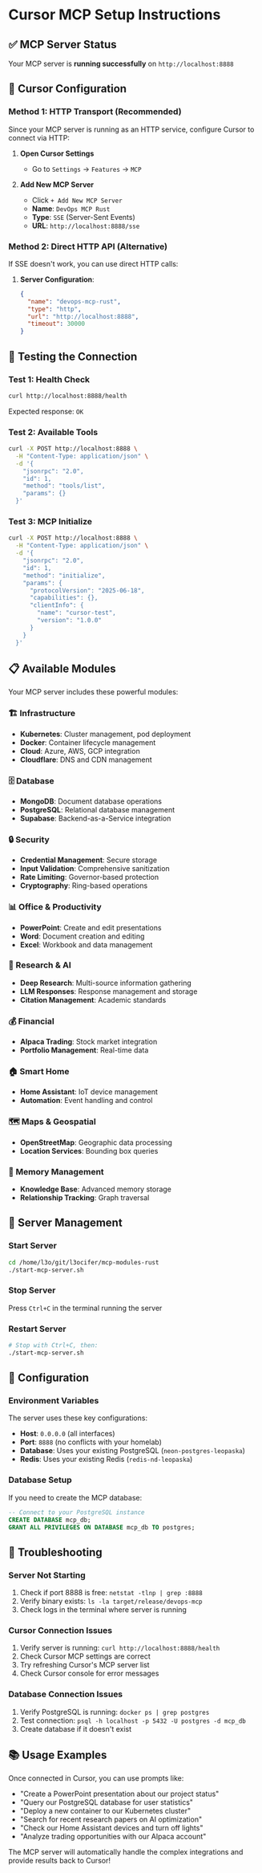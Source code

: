 # Cursor MCP Setup Instructions

## ✅ MCP Server Status
Your MCP server is **running successfully** on `http://localhost:8888`

## 🔧 Cursor Configuration

### Method 1: HTTP Transport (Recommended)
Since your MCP server is running as an HTTP service, configure Cursor to connect via HTTP:

1. **Open Cursor Settings**
   - Go to `Settings` → `Features` → `MCP`

2. **Add New MCP Server**
   - Click `+ Add New MCP Server`
   - **Name**: `DevOps MCP Rust`
   - **Type**: `SSE` (Server-Sent Events)
   - **URL**: `http://localhost:8888/sse`

### Method 2: Direct HTTP API (Alternative)
If SSE doesn't work, you can use direct HTTP calls:

1. **Server Configuration**:
   ```json
   {
     "name": "devops-mcp-rust",
     "type": "http",
     "url": "http://localhost:8888",
     "timeout": 30000
   }
   ```

## 🧪 Testing the Connection

### Test 1: Health Check
```bash
curl http://localhost:8888/health
```
Expected response: `OK`

### Test 2: Available Tools
```bash
curl -X POST http://localhost:8888 \
  -H "Content-Type: application/json" \
  -d '{
    "jsonrpc": "2.0",
    "id": 1,
    "method": "tools/list",
    "params": {}
  }'
```

### Test 3: MCP Initialize
```bash
curl -X POST http://localhost:8888 \
  -H "Content-Type: application/json" \
  -d '{
    "jsonrpc": "2.0",
    "id": 1,
    "method": "initialize",
    "params": {
      "protocolVersion": "2025-06-18",
      "capabilities": {},
      "clientInfo": {
        "name": "cursor-test",
        "version": "1.0.0"
      }
    }
  }'
```

## 📋 Available Modules

Your MCP server includes these powerful modules:

### 🏗️ Infrastructure
- **Kubernetes**: Cluster management, pod deployment
- **Docker**: Container lifecycle management  
- **Cloud**: Azure, AWS, GCP integration
- **Cloudflare**: DNS and CDN management

### 🗄️ Database
- **MongoDB**: Document database operations
- **PostgreSQL**: Relational database management
- **Supabase**: Backend-as-a-Service integration

### 🔒 Security
- **Credential Management**: Secure storage
- **Input Validation**: Comprehensive sanitization
- **Rate Limiting**: Governor-based protection
- **Cryptography**: Ring-based operations

### 📊 Office & Productivity
- **PowerPoint**: Create and edit presentations
- **Word**: Document creation and editing
- **Excel**: Workbook and data management

### 🔬 Research & AI
- **Deep Research**: Multi-source information gathering
- **LLM Responses**: Response management and storage
- **Citation Management**: Academic standards

### 💰 Financial
- **Alpaca Trading**: Stock market integration
- **Portfolio Management**: Real-time data

### 🏠 Smart Home
- **Home Assistant**: IoT device management
- **Automation**: Event handling and control

### 🗺️ Maps & Geospatial
- **OpenStreetMap**: Geographic data processing
- **Location Services**: Bounding box queries

### 🧠 Memory Management
- **Knowledge Base**: Advanced memory storage
- **Relationship Tracking**: Graph traversal

## 🚀 Server Management

### Start Server
```bash
cd /home/l3o/git/l3ocifer/mcp-modules-rust
./start-mcp-server.sh
```

### Stop Server
Press `Ctrl+C` in the terminal running the server

### Restart Server
```bash
# Stop with Ctrl+C, then:
./start-mcp-server.sh
```

## 🔧 Configuration

### Environment Variables
The server uses these key configurations:
- **Host**: `0.0.0.0` (all interfaces)
- **Port**: `8888` (no conflicts with your homelab)
- **Database**: Uses your existing PostgreSQL (`neon-postgres-leopaska`)
- **Redis**: Uses your existing Redis (`redis-nd-leopaska`)

### Database Setup
If you need to create the MCP database:
```sql
-- Connect to your PostgreSQL instance
CREATE DATABASE mcp_db;
GRANT ALL PRIVILEGES ON DATABASE mcp_db TO postgres;
```

## 🐛 Troubleshooting

### Server Not Starting
1. Check if port 8888 is free: `netstat -tlnp | grep :8888`
2. Verify binary exists: `ls -la target/release/devops-mcp`
3. Check logs in the terminal where server is running

### Cursor Connection Issues
1. Verify server is running: `curl http://localhost:8888/health`
2. Check Cursor MCP settings are correct
3. Try refreshing Cursor's MCP server list
4. Check Cursor console for error messages

### Database Connection Issues
1. Verify PostgreSQL is running: `docker ps | grep postgres`
2. Test connection: `psql -h localhost -p 5432 -U postgres -d mcp_db`
3. Create database if it doesn't exist

## 📚 Usage Examples

Once connected in Cursor, you can use prompts like:

- "Create a PowerPoint presentation about our project status"
- "Query our PostgreSQL database for user statistics"
- "Deploy a new container to our Kubernetes cluster"
- "Search for recent research papers on AI optimization"
- "Check our Home Assistant devices and turn off lights"
- "Analyze trading opportunities with our Alpaca account"

The MCP server will automatically handle the complex integrations and provide results back to Cursor!
